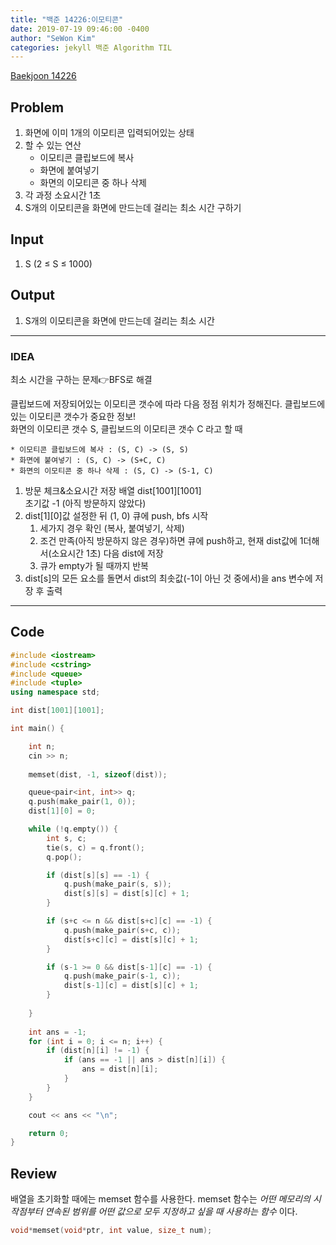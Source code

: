 ```yaml
---
title: "백준 14226:이모티콘"
date: 2019-07-19 09:46:00 -0400
author: "SeWon Kim"
categories: jekyll 백준 Algorithm TIL
---
```


[Baekjoon 14226](https://www.acmicpc.net/problem/14226)

## Problem
  1. 화면에 이미 1개의 이모티콘 입력되어있는 상태
  2. 할 수 있는 연산
      * 이모티콘 클립보드에 복사 
      * 화면에 붙여넣기 
      * 화면의 이모티콘 중 하나 삭제
  3. 각 과정 소요시간 1초
  4. S개의 이모티콘을 화면에 만드는데 걸리는 최소 시간 구하기

## Input
  1. S (2 ≤ S ≤ 1000)
  
## Output
  1. S개의 이모티콘을 화면에 만드는데 걸리는 최소 시간

---


### IDEA
최소 시간을 구하는 문제👉BFS로 해결

클립보드에 저장되어있는 이모티콘 갯수에 따라 다음 정점 위치가 정해진다. 클립보드에 있는 이모티콘 갯수가 중요한 정보!\
화면의 이모티콘 갯수 S, 클립보드의 이모티콘 갯수 C 라고 할 때
```
* 이모티콘 클립보드에 복사 : (S, C) -> (S, S)
* 화면에 붙여넣기 : (S, C) -> (S+C, C)
* 화면의 이모티콘 중 하나 삭제 : (S, C) -> (S-1, C)
```

  1. 방문 체크&소요시간 저장 배열 dist[1001][1001]\
     초기값 -1 (아직 방문하지 않았다)
  2. dist[1][0]값 설정한 뒤 (1, 0) 큐에 push, bfs 시작
      1. 세가지 경우 확인 (복사, 붙여넣기, 삭제)
      2. 조건 만족(아직 방문하지 않은 경우)하면 큐에 push하고, 현재 dist값에 1더해서(소요시간 1초) 다음 dist에 저장
      3. 큐가 empty가 될 때까지 반복
  3. dist[s]의 모든 요소를 돌면서 dist의 최솟값(-1이 아닌 것 중에서)을 ans 변수에 저장 후 출력
     
---


## Code
```cpp
#include <iostream>
#include <cstring>
#include <queue>
#include <tuple>
using namespace std;

int dist[1001][1001];

int main() {

	int n;
	cin >> n;
	
	memset(dist, -1, sizeof(dist));

	queue<pair<int, int>> q;
	q.push(make_pair(1, 0));
	dist[1][0] = 0;

	while (!q.empty()) {
		int s, c;
		tie(s, c) = q.front();
		q.pop();

		if (dist[s][s] == -1) {
			q.push(make_pair(s, s));
			dist[s][s] = dist[s][c] + 1;
		}

		if (s+c <= n && dist[s+c][c] == -1) {
			q.push(make_pair(s+c, c));
			dist[s+c][c] = dist[s][c] + 1;
		}

		if (s-1 >= 0 && dist[s-1][c] == -1) {
			q.push(make_pair(s-1, c));
			dist[s-1][c] = dist[s][c] + 1;
		}
		
	}
	
	int ans = -1;
	for (int i = 0; i <= n; i++) {
		if (dist[n][i] != -1) {
			if (ans == -1 || ans > dist[n][i]) {
				ans = dist[n][i];
			}
		}
	}

	cout << ans << "\n";

	return 0;
}
```


## Review
배열을 초기화할 때에는 memset 함수를 사용한다. memset 함수는 *어떤 메모리의 시작점부터 연속된 범위를 어떤 값으로 모두 지정하고 싶을 때 사용하는 함수* 이다.
```cpp
void*memset(void*ptr, int value, size_t num);
```
